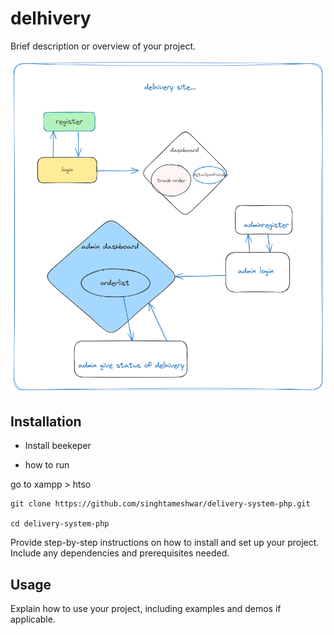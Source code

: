 
# delhivery

Brief description or overview of your project.

![alt text](./project-diagram.png)


## Installation

- Install beekeper


- how to run

go to xampp > htso

```
git clone https://github.com/singhtameshwar/delivery-system-php.git

cd delivery-system-php
```


Provide step-by-step instructions on how to install and set up your project. Include any dependencies and prerequisites needed.


## Usage

Explain how to use your project, including examples and demos if applicable.

